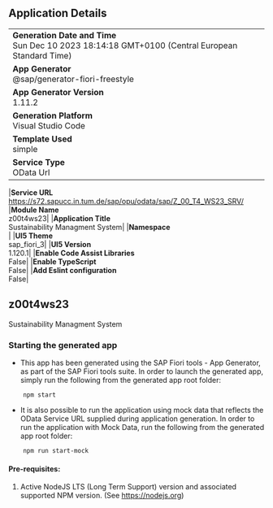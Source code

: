 ## Application Details

|                                                                                                    |
| -------------------------------------------------------------------------------------------------- |
| **Generation Date and Time**<br>Sun Dec 10 2023 18:14:18 GMT+0100 (Central European Standard Time) |
| **App Generator**<br>@sap/generator-fiori-freestyle                                                |
| **App Generator Version**<br>1.11.2                                                                |
| **Generation Platform**<br>Visual Studio Code                                                      |
| **Template Used**<br>simple                                                                        |
| **Service Type**<br>OData Url                                                                      |

|**Service URL**<br>https://s72.sapucc.in.tum.de/sap/opu/odata/sap/Z_00_T4_WS23_SRV/
|**Module Name**<br>z00t4ws23|
|**Application Title**<br>Sustainability Managment System|
|**Namespace**<br>|
|**UI5 Theme**<br>sap_fiori_3|
|**UI5 Version**<br>1.120.1|
|**Enable Code Assist Libraries**<br>False|
|**Enable TypeScript**<br>False|
|**Add Eslint configuration**<br>False|

## z00t4ws23

Sustainability Managment System

### Starting the generated app

- This app has been generated using the SAP Fiori tools - App Generator, as part of the SAP Fiori tools suite. In order to launch the generated app, simply run the following from the generated app root folder:

```
    npm start
```

- It is also possible to run the application using mock data that reflects the OData Service URL supplied during application generation. In order to run the application with Mock Data, run the following from the generated app root folder:

```
    npm run start-mock
```

#### Pre-requisites:

1. Active NodeJS LTS (Long Term Support) version and associated supported NPM version. (See https://nodejs.org)
